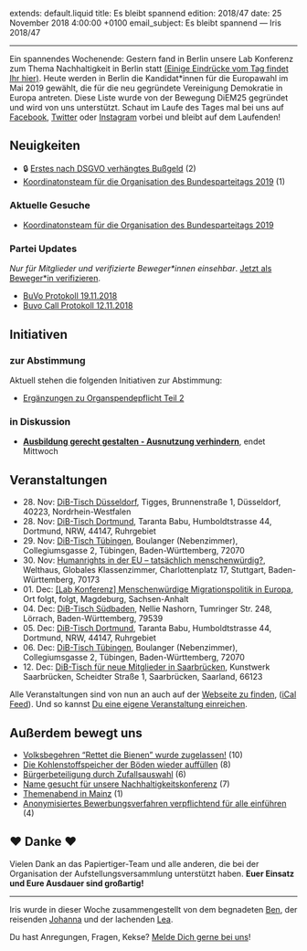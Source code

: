 
extends: default.liquid
title: Es bleibt spannend
edition: 2018/47
date: 25 November 2018 4:00:00 +0100
email_subject: Es bleibt spannend — Iris 2018/47

---

Ein spannendes Wochenende: Gestern fand in Berlin unsere Lab Konferenz zum Thema Nachhaltigkeit in Berlin statt [(Einige Eindrücke vom Tag findet Ihr hier)](https://bewegung.jetzt/lab-konferenzen/nachhaltigkeit/). Heute werden in Berlin die Kandidat*innen für die Europawahl im Mai 2019 gewählt, die für die neu gegründete Vereinigung Demokratie in Europa antreten. Diese Liste wurde von der Bewegung DiEM25 gegründet und wird von uns unterstützt. Schaut im Laufe des Tages mal bei uns auf [Facebook](https://www.facebook.com/demokratiebewegen/), [Twitter](https://twitter.com/brauchtbewegung?lang=de) oder [Instagram](https://www.instagram.com/brauchtbewegung/?hl=de) vorbei und bleibt auf dem Laufenden!

## Neuigkeiten

 - 🔒 [Erstes nach DSGVO verhängtes Bußgeld](https://marktplatz.bewegung.jetzt/t/erstes-nach-dsgvo-verhaengtes-bussgeld/26745) (2)
 - [Koordinatonsteam für die Organisation des Bundesparteitags 2019](https://marktplatz.bewegung.jetzt/t/koordinatonsteam-fuer-die-organisation-des-bundesparteitags-2019/26717) (1)

### Aktuelle Gesuche

 - [Koordinatonsteam für die Organisation des Bundesparteitags 2019](https://marktplatz.bewegung.jetzt/t/koordinatonsteam-fuer-die-organisation-des-bundesparteitags-2019/26717)

### Partei Updates

_Nur für Mitglieder und verifizierte Beweger\*innen einsehbar_. [Jetzt als Beweger\*in verifizieren](https://bewegung.jetzt/bewegerin-werden/).

 - [BuVo Protokoll 19.11.2018](https://marktplatz.bewegung.jetzt/t/buvo-protokoll-19-11-2018/26688)
 - [Buvo Call Protokoll 12.11.2018](https://marktplatz.bewegung.jetzt/t/buvo-call-protokoll-12-11-2018/26559)

## Initiativen

### zur Abstimmung
Aktuell stehen die folgenden Initiativen zur Abstimmung:

 - [Ergänzungen zu Organspendepflicht Teil 2](https://abstimmen.bewegung.jetzt/initiative/200-erganzungen-zu-organspendepflicht-teil-2)

### in Diskussion
 - **[Ausbildung gerecht gestalten - Ausnutzung verhindern](https://abstimmen.bewegung.jetzt/initiative/203-ausbildung-gerecht-gestalten-ausnutzung-verhindern)**, endet Mittwoch


## Veranstaltungen

 - 28.&nbsp;Nov: [DiB-Tisch Düsseldorf](https://bewegung.jetzt/veranstaltungen/dib-tisch-duesseldorf/), Tigges, Brunnenstraße 1, Düsseldorf, 40223, Nordrhein-Westfalen
 - 28.&nbsp;Nov: [DiB-Tisch Dortmund](https://bewegung.jetzt/veranstaltungen/dib-tisch-dortmund-2018-11-28/), Taranta Babu, Humboldtstrasse 44, Dortmund, NRW, 44147, Ruhrgebiet
 - 29.&nbsp;Nov: [DiB-Tisch Tübingen](https://bewegung.jetzt/veranstaltungen/dib-tisch-tuebingen-5/), Boulanger (Nebenzimmer), Collegiumsgasse 2, Tübingen, Baden-Württemberg, 72070
 - 30.&nbsp;Nov: [Humanrights in der EU – tatsächlich menschenwürdig?](https://bewegung.jetzt/veranstaltungen/humanrights-in-der-eu-tatsaechlich-menschenwuerdig/), Welthaus, Globales Klassenzimmer, Charlottenplatz 17, Stuttgart, Baden-Württemberg, 70173
 - 01.&nbsp;Dec: [[Lab Konferenz] Menschenwürdige Migrationspolitik in Europa](https://bewegung.jetzt/veranstaltungen/lab-konferenz-migration/), Ort folgt, folgt, Magdeburg, Sachsen-Anhalt
 - 04.&nbsp;Dec: [DiB-Tisch Südbaden](https://bewegung.jetzt/veranstaltungen/dib-tisch-suedbaden/), Nellie Nashorn, Tumringer Str. 248, Lörrach, Baden-Württemberg, 79539
 - 05.&nbsp;Dec: [DiB-Tisch Dortmund](https://bewegung.jetzt/veranstaltungen/dib-tisch-dortmund-2018-12-05/), Taranta Babu, Humboldtstrasse 44, Dortmund, NRW, 44147, Ruhrgebiet
 - 06.&nbsp;Dec: [DiB-Tisch Tübingen](https://bewegung.jetzt/veranstaltungen/dib-tisch-tuebingen-6/), Boulanger (Nebenzimmer), Collegiumsgasse 2, Tübingen, Baden-Württemberg, 72070
 - 12.&nbsp;Dec: [DiB-Tisch für neue Mitglieder in Saarbrücken](https://bewegung.jetzt/veranstaltungen/dib-tisch-fuer-neue-mitglieder-in-saarbruecken/), Kunstwerk Saarbrücken, Scheidter Straße 1, Saarbrücken, Saarland, 66123



Alle Veranstaltungen sind von nun an auch auf der [Webseite zu finden](https://bewegung.jetzt/veranstaltungen/), ([iCal Feed](https://bewegung.jetzt/?ical=1)). Und so kannst [Du eine eigene Veranstaltung einreichen](https://marktplatz.bewegung.jetzt/t/eine-veranstaltung-auf-der-webseite-einreichen/21379).

## Außerdem bewegt uns

 - [Volksbegehren &ldquo;Rettet die Bienen&rdquo; wurde zugelassen!](https://marktplatz.bewegung.jetzt/t/volksbegehren-rettet-die-bienen-wurde-zugelassen/26674) (10)
 - [Die Kohlenstoffspeicher der Böden wieder auffüllen](https://marktplatz.bewegung.jetzt/t/die-kohlenstoffspeicher-der-boeden-wieder-auffuellen/26703) (8)
 - [Bürgerbeteiligung durch Zufallsauswahl](https://marktplatz.bewegung.jetzt/t/buergerbeteiligung-durch-zufallsauswahl/26634) (6)
- [Name gesucht für unsere Nachhaltigkeitskonferenz](https://marktplatz.bewegung.jetzt/t/name-gesucht-fuer-unsere-nachhaltigkeitskonferenz/26687) (7)
 - [Themenabend in Mainz](https://marktplatz.bewegung.jetzt/t/themenabend-in-mainz/26667) (1)
 - [Anonymisiertes Bewerbungsverfahren verpflichtend für alle einführen](https://marktplatz.bewegung.jetzt/t/anonymisiertes-bewerbungsverfahren-verpflichtend-fuer-alle-einfuehren/26731) (4)

## ❤️ Danke ❤️
Vielen Dank an das Papiertiger-Team und alle anderen, die bei der Organisation der Aufstellungsversammlung unterstützt haben. **Euer Einsatz und Eure Ausdauer sind großartig!**

---

Iris wurde in dieser Woche zusammengestellt von dem begnadeten [Ben](https://marktplatz.bewegung.jetzt/u/Ben/), der reisenden [Johanna](https://marktplatz.bewegung.jetzt/u/Johanna/) und der lachenden [Lea](https://marktplatz.bewegung.jetzt/u/Leia/).

Du hast Anregungen, Fragen, Kekse? [Melde Dich gerne bei uns](https://marktplatz.bewegung.jetzt/t/neu-iris-die-woechtliche-zusammenfasssung-zum-sonntagsbrunch/10990)!

